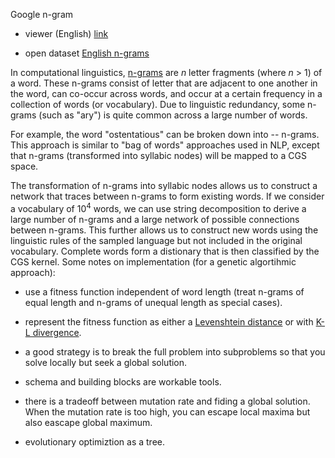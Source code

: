 Google n-gram 

* viewer (English) [link](https://books.google.com/ngrams)

* open dataset [English n-grams](http://storage.googleapis.com/books/ngrams/books/datasetsv2.html)

In computational linguistics, [n-grams](https://en.wikipedia.org/wiki/N-gram) are _n_ letter fragments (where _n_ > 1) of a word. These n-grams consist of letter that are adjacent to one another in the word, can co-occur across words, and occur at a certain frequency in a collection of words (or vocabulary). Due to linguistic redundancy, some n-grams (such as "ary") is quite common across a large number of words. 

For example, the word "ostentatious" can be broken down into -- n-grams. This approach is similar to "bag of words" approaches used in NLP, except that n-grams (transformed into syllabic nodes) will be mapped to a CGS space. 

The transformation of n-grams into syllabic nodes allows us to construct a network that traces between n-grams to form existing words. If we consider a vocabulary of 10<sup>4</sup> words, we can use string decomposition to derive a large number of n-grams and a large network of possible connections between n-grams. This further allows us to construct new words using the linguistic rules of the sampled language but not included in the original vocabulary. Complete words form a distionary that is then classified by the CGS kernel. Some notes on implementation (for a genetic algortihmic approach):

* use a fitness function independent of word length (treat n-grams of equal length and n-grams of unequal length as special cases).

* represent the fitness function as either a [Levenshtein distance](https://en.wikipedia.org/wiki/Levenshtein_distance) or with [K-L divergence](https://en.wikipedia.org/wiki/Kullback%E2%80%93Leibler_divergence).

* a good strategy is to break the full problem into subproblems so that you solve locally but seek a global solution.

* schema and building blocks are workable tools.

* there is a tradeoff between mutation rate and fiding a global solution. When the mutation rate is too high, you can escape local maxima but also eascape global maximum.

* evolutionary optimiztion as a tree. 
